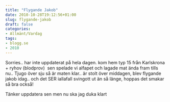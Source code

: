 ```yaml
---
title: "Flygande Jakob"
date: 2010-10-28T19:12:56+01:00
slug: flygande-jakob
draft: false
categories:
- Allmänt/Vardag
tags:
- blogg.se
- 2010
---
```

Sorries.. har inte uppdaterat på hela dagen. kom hem typ 15 från Karlskrona + ryhov (blodprov)  sen spelade vi alfapet och lagade mat ända fram tills nu.. Tjugo över sju så är maten klar.. är stolt över middagen, blev flygande jakob idag.. och det SER iallafall svingott ut än så länge, hoppas det smakar så bra också!  
  
Tänker uppdatera sen men nu ska jag duka klart